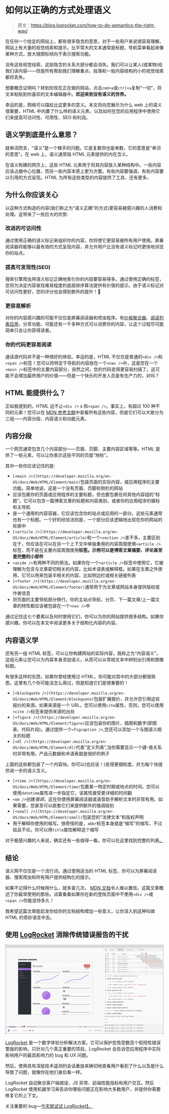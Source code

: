 # 如何以正确的方式处理语义

> 原文：<https://blog.logrocket.com/how-to-do-semantics-the-right-way/>

在任何一个给定的网站上，都有很多隐含的意思，对于一些用户来说很容易理解。网站上有大量的视觉线索和提示。比平常大的文本通常是标题，导航菜单看起来像某种方式，放大镜图标倾向于表示搜索功能。

没有这些视觉线索，这些隐含的关系大部分都会消失。我们可以让某人(或某物)给我们读内容——但是所有帮助我们理解重点、段落和一般内容结构的小的视觉线索都将丢失。

想要概念证明吗？转到你现在正在做的网站，点击`cmd+a`或`ctrl+a`复制“一切”，将文本粘贴到你喜欢的文本编辑器中。**欢迎来到没有语义的世界。**

幸运的是，网络可以描绘比这更多的意义。本文将向您展示为什么 web 上的语义很重要，HTML 中内置了什么样的语义元素，以及如何在您的应用程序中使用它们来提高可访问性、可用性、SEO 和利润。

## 语义学到底是什么意思？

就单词而言，“语义”是一个棘手的问题。它是复数但也是单数，它的意思是“单词的意思”。在 web 上，语义通常指 HTML 元素提供的内在含义。

在语义构建的网页上，这些 HTML 元素用于将其内容放入某种结构中。一些内容应该占据中心位置，而另一些内容本质上更为次要。有些内容要强调，有些内容要以引用的方式呈现。HTML 为所有这些类型的内容提供了工具，还有更多。

## 为什么你应该关心

以这种方式构造的内容(我们称之为“语义正确”的方式)更容易被感兴趣的人消费和处理。这带来了一些巨大的优势:

### 改进的可访问性

通过使用正确的语义标记来组织你的内容，你将使它更容易被所有用户使用。屏幕阅读器将能够以最有效的方式呈现内容，并允许用户比没有语义标记时更快地浏览你的站点。

### 提高可发现性(SEO)

搜索引擎爬虫用语义标记正确地索引你的内容要容易得多。通过使用正确的标签，您将为决定内容查找难易程度的底层排序算法提供有价值的提示。由于语义标记对可访问性更好，您的评分也会得到额外的提升！💪

### 更容易解析

对你的内容感兴趣的可能不仅仅是屏幕阅读器和爬虫程序。有[价格聚合器](https://blog.datahut.co/how-popular-price-comparison-websites-grab-data/)、[阅读列表应用](https://www.nytimes.com/2018/07/03/technology/personaltech/safari-reader-mode.html)，分享功能，可能还有一千多种方式可以消费你的内容，让这个过程尽可能简单只会让你获得读者。

### 你的代码更容易阅读

通读源代码并不是一种很好的体验。幸运的是，HTML 不仅仅是普通的`<div />`和`<span />`标签！您可以将特定于导航的内容放在一个`<nav />`中，这是您在一个`<main />`标签中的主要内容部分，突然之间，您的代码变得更容易扫描了。这可能不会增加最终用户的价值——但是一个快乐的开发人员是有生产力的，对吗？

## HTML 能提供什么？

正如我提到的，HTML 远不止`<div />` s 和`<span />`。事实上，有超过 100 种不同的元素！您可以在 [MDN 参考文献](https://developer.mozilla.org/en-US/docs/Web/HTML/Element)中查看所有这些内容，但是它们可以大致分为三组——内容分段、内容语义和功能元素。

## 内容分段

一个网页通常包含几个内容部分——页眉、页脚、主要内容区域等等。HTML 提供了一些元素，可以让你表示这些不同的页面“地标”。

其中一些你应该记住的是:

*   `[<main />](https://developer.mozilla.org/en-US/docs/Web/HTML/Element/main)`包装页面的实际内容，或应用程序的主要功能。简单地说，这是一个没有页眉、页脚和侧栏的网站
*   应该包裹你的页面或应用程序的主要标题，但也要包裹任何其他内容组的“标题”。它可以包含一篇博客文章的标题和内容类别，或者你的应用程序的徽标和主导航
*   是一个通用的内容容器，它应该包含你的站点或应用的一部分。这些元素通常也有一个标题。一个好的经验法则是，一个部分应该逻辑地出现在你的网站的轮廓中
*   `[<article />](https://developer.mozilla.org/en-US/docs/Web/HTML/Element/article)`和一个`<section />`差不多。主要区别在于，你应该在可以在另一个上下文中单独重用的内容周围使用`<article />`标签，而不是在主要内容周围使用**标签。示例可以是博客文章摘要、评论甚至是完整的小部件**
*   `<aside />`有两种不同的用法。如果你在一个`<article />`标签中使用它，它被理解为包含与文章密切相关的内容，比如术语表或解释框。如果在文章之外使用，它可以用来包装半相关的内容，比如侧边栏或相关链接列表
*   `[<footer />](https://developer.mozilla.org/en-US/docs/Web/HTML/Element/footer)`通常用于为文章或网站本身提供版权或作者信息
*   将页面的主要导航部分换行。你的主站点导航、分页、下一篇文章/上一篇文章的特性都应该被包装在一个`<nav />`中

通过记住这七个要素以及何时使用它们，你可以为你的网站提供很多结构。如果你感兴趣，你可以在本文中阅读更多关于结构化内容的内容。

## 内容语义学

还有另一组 HTML 标签，可以让你构建网站的实际内容，我称之为“内容语义”。这组元素让您可以为内容本身添加语义，从而可以从常规文本中辨别出引用和图像标题。

有很多这样的东西，如果你曾经使用过 HTML，你可能对其中的大部分都很熟悉。这里有几个你可能没怎么用过，但是知道它们是很重要的！

*   `[<blockquote />](https://developer.mozilla.org/en-US/docs/Web/HTML/Element/blockquote)`包装扩展报价，并允许您引用这些报价的来源。如果来源是一个 URL，您可以使用`cite`属性，否则，您可以使用`<cite />`标签来提供来源的出处
*   `[<figure />](https://developer.mozilla.org/en-US/docs/Web/HTML/Element/figure)`应该包装你的图片、插图和数字(即图表、代码片段)。通过提供一个`<figcaption />`,您还可以添加一个与图语义相关的标题
*   `[<dl />](https://developer.mozilla.org/en-US/docs/Web/HTML/Element/dl)`代表“定义列表”,当你需要显示一个键-值关系时非常有用。产品元数据和术语表就是很好的例子

上面的这些都包装了一个内容块。你可以(也应该！)变得更细粒度，并为每个块提供进一步的语义含义。

*   `[<time />](https://developer.mozilla.org/en-US/docs/Web/HTML/Element/time)`包裹某一特定时期或地点的时间。您可以使用`datetime`属性进一步指定它，该属性接受更详细的时间戳
*   `<em />`创建*强调*，这在你使用屏幕阅读器或语音助手解析文本时非常有用。如果需要，您甚至可以嵌套它们来提供额外的强调级别
*   `[<small />](https://developer.mozilla.org/en-US/docs/Web/HTML/Element/small)`包装您的“法律文本”和版权声明
*   用于解释你使用的缩写。很奇怪的是，`abbr`标签本身就是“缩写”的缩写，不过姑且不论。你可以用`title`属性解释这个缩写

对于极感兴趣的人来说，确实还有一些值得一看。你可以在这里找到完整的列表[。](https://developer.mozilla.org/en-US/docs/Web/HTML/Element#Text_content)

## 结论

语义网不仅仅是一个流行词。通过使用适当的 HTML 标签，你可以为屏幕阅读器、搜索爬虫和所有用户提供结构化的提示。

如果不记得什么时候用什么，就多查几次。 [MDN 文档](https://developer.mozilla.org/en-US/docs/Web/HTML/Element)令人难以置信，这篇文章概述了你最常使用的那些。试着看看如果你在新的登陆页面中不使用`<div />`或`<span />`你能坚持多久！

我希望这篇文章能启发你给你的文档结构增加一些意义，让你深入到这种叫做 HTML 的奇妙语言中去。

## 使用 [LogRocket](https://lp.logrocket.com/blg/signup) 消除传统错误报告的干扰

[![LogRocket Dashboard Free Trial Banner](img/d6f5a5dd739296c1dd7aab3d5e77eeb9.png)](https://lp.logrocket.com/blg/signup)

[LogRocket](https://lp.logrocket.com/blg/signup) 是一个数字体验分析解决方案，它可以保护您免受数百个假阳性错误警报的影响，只针对几个真正重要的项目。LogRocket 会告诉您应用程序中实际影响用户的最具影响力的 bug 和 UX 问题。

然后，使用具有深层技术遥测的会话重放来确切地查看用户看到了什么以及是什么导致了问题，就像你在他们身后看一样。

LogRocket 自动聚合客户端错误、JS 异常、前端性能指标和用户交互。然后 LogRocket 使用机器学习来告诉你哪些问题正在影响大多数用户，并提供你需要修复它的上下文。

关注重要的 bug—[今天就试试 LogRocket】。](https://lp.logrocket.com/blg/signup-issue-free)